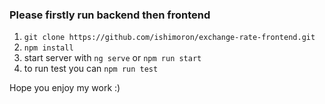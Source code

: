 ### Please firstly run backend then frontend

1. `git clone https://github.com/ishimoron/exchange-rate-frontend.git`  
2. `npm install`  
3. start server with `ng serve` or `npm run start`  
4. to run test you can `npm run test`

Hope you enjoy my work :)
